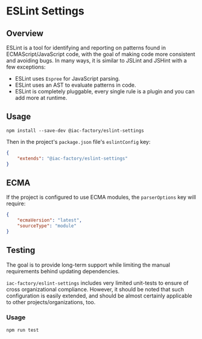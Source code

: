 # ESLint Settings #

## Overview ##

ESLint is a tool for identifying and reporting on patterns found in ECMAScript/JavaScript
code, with the goal of making code more consistent and avoiding bugs. In many ways, it is
similar to JSLint and JSHint with a few exceptions:

- ESLint uses `Espree` for JavaScript parsing.
- ESLint uses an AST to evaluate patterns in code.
- ESLint is completely pluggable, every single rule is a plugin and you can add more at runtime.

## Usage ##

```
npm install --save-dev @iac-factory/eslint-settings
```

Then in the project's `package.json` file's `eslintConfig` key:

```json
{
    "extends": "@iac-factory/eslint-settings"
}
```

## ECMA ##

If the project is configured to use ECMA modules, the `parserOptions` key will require:

```json
{
    "ecmaVersion": "latest",
    "sourceType": "module"
}
```

## Testing ##

The goal is to provide long-term support while limiting the manual requirements behind updating dependencies.

`iac-factory/eslint-settings` includes very limited unit-tests to ensure of cross organizational compliance.
However, it should be noted that such configuration is easily extended, and should be almost certainly
applicable to other projects/organizations, too.

### Usage ####

```bash
npm run test
```
